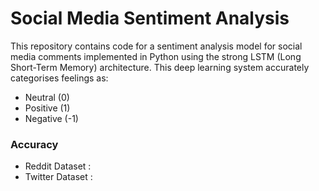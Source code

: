 # Social Media Sentiment Analysis

This repository contains code for a sentiment analysis model for social media comments implemented in Python using the strong LSTM (Long Short-Term Memory) architecture. This deep learning system accurately categorises feelings as: 
- Neutral (0)
- Positive (1)
- Negative (-1)

### Accuracy

- Reddit Dataset : 
- Twitter Dataset :
